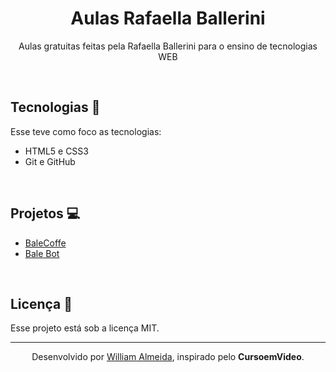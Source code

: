 #
<h1 align="center">Aulas Rafaella Ballerini</h1>

<p align="center">
 Aulas gratuitas feitas pela Rafaella Ballerini para o ensino de tecnologias WEB<br/>
</p>

<br>

## Tecnologias 🤖
Esse teve como foco as tecnologias:
- HTML5 e CSS3
- Git e GitHub

<br>

## Projetos 💻
- <a href="https://willalmeid.github.io/aulas-rafaella-ballerini/dashboard/">BaleCoffe</a>
- <a href="https://willalmeid.github.io/aulas-rafaella-ballerini/landing-page/">Bale Bot</a>

<br>

## Licença 📃
Esse projeto está sob a licença MIT.

---

<p align="center">Desenvolvido por <a href="https://www.linkedin.com/in/william-almeida-74ab22302/">William Almeida</a>, inspirado pelo <strong>CursoemVideo</strong>.</p>